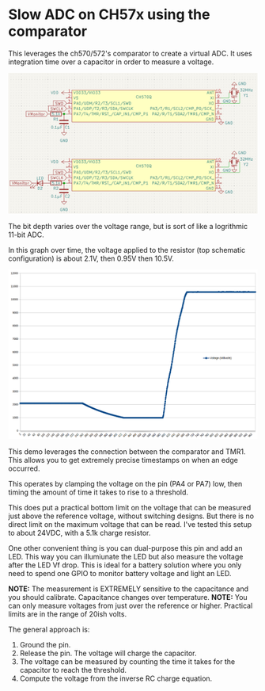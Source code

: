 # Slow ADC on CH57x using the comparator

This leverages the ch570/572's comparator to create a virtual ADC. It uses integration time over a capacitor in order to measure a voltage.

![schematic](schematic.png)

The bit depth varies over the voltage range, but is sort of like a logrithmic 11-bit ADC.

In this graph over time, the voltage applied to the resistor (top schematic configuration) is about 2.1V, then 0.95V then 10.5V.

![voltagegraph](voltagegraph.png)

This demo leverages the connection between the comparator and TMR1.  This allows you to get extremely precise timestamps on when an edge occurred.

This operates by clamping the voltage on the pin (PA4 or PA7) low, then timing the amount of time it takes to rise to a threshold.

This does put a practical bottom limit on the voltage that can be measured just above the reference voltage, without switching designs.  But there is no direct limit on the maximum voltage that can be read.  I've tested this setup to about 24VDC, with a 5.1k charge resistor.

One other convenient thing is you can dual-purpose this pin and add an LED.  This way you can illumiunate the LED but also measure the voltage after the LED Vf drop.  This is ideal for a battery solution where you only need to spend one GPIO to monitor battery voltage and light an LED.

**NOTE:** The measurement is EXTREMELY sensitive to the capacitance and you should calibrate.  Capacitance changes over temperature.
**NOTE:** You can only measure voltages from just over the reference or higher. Practical limits are in the range of 20ish volts.

The general approach is:

1. Ground the pin.
2. Release the pin.  The voltage will charge the capacitor.
3. The voltage can be measured by counting the time it takes for the capacitor to reach the threshold.
4. Compute the voltage from the inverse RC charge equation.

